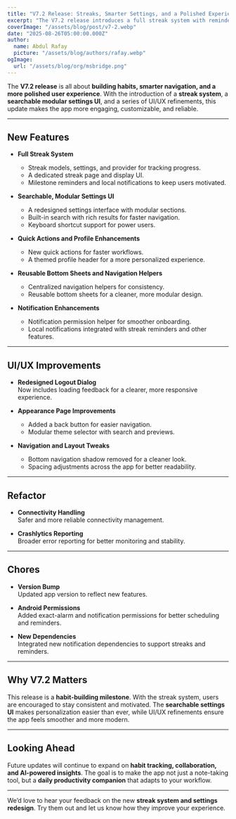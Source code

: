 ```yaml
---
title: "V7.2 Release: Streaks, Smarter Settings, and a Polished Experience"
excerpt: "The V7.2 release introduces a full streak system with reminders, a redesigned modular settings UI with search, new quick actions, and refined UI/UX improvements. This update focuses on habit-building, personalization, and smoother navigation."
coverImage: "/assets/blog/post/v7-2.webp"
date: "2025-08-26T05:00:00.000Z"
author:
  name: Abdul Rafay
  picture: "/assets/blog/authors/rafay.webp"
ogImage:
  url: "/assets/blog/org/msbridge.png"
---
```


The **V7.2 release** is all about **building habits, smarter navigation, and a more polished user experience**. With the introduction of a **streak system**, a **searchable modular settings UI**, and a series of UI/UX refinements, this update makes the app more engaging, customizable, and reliable.  

---

## New Features  

- **Full Streak System**  
  - Streak models, settings, and provider for tracking progress.  
  - A dedicated streak page and display UI.  
  - Milestone reminders and local notifications to keep users motivated.  

- **Searchable, Modular Settings UI**  
  - A redesigned settings interface with modular sections.  
  - Built-in search with rich results for faster navigation.  
  - Keyboard shortcut support for power users.  

- **Quick Actions and Profile Enhancements**  
  - New quick actions for faster workflows.  
  - A themed profile header for a more personalized experience.  

- **Reusable Bottom Sheets and Navigation Helpers**  
  - Centralized navigation helpers for consistency.  
  - Reusable bottom sheets for a cleaner, more modular design.  

- **Notification Enhancements**  
  - Notification permission helper for smoother onboarding.  
  - Local notifications integrated with streak reminders and other features.  

---

## UI/UX Improvements  

- **Redesigned Logout Dialog**  
  Now includes loading feedback for a clearer, more responsive experience.  

- **Appearance Page Improvements**  
  - Added a back button for easier navigation.  
  - Modular theme selector with search and previews.  

- **Navigation and Layout Tweaks**  
  - Bottom navigation shadow removed for a cleaner look.  
  - Spacing adjustments across the app for better readability.  

---

## Refactor  

- **Connectivity Handling**  
  Safer and more reliable connectivity management.  

- **Crashlytics Reporting**  
  Broader error reporting for better monitoring and stability.  

---

## Chores  

- **Version Bump**  
  Updated app version to reflect new features.  

- **Android Permissions**  
  Added exact-alarm and notification permissions for better scheduling and reminders.  

- **New Dependencies**  
  Integrated new notification dependencies to support streaks and reminders.  

---

## Why V7.2 Matters  

This release is a **habit-building milestone**. With the streak system, users are encouraged to stay consistent and motivated. The **searchable settings UI** makes personalization easier than ever, while UI/UX refinements ensure the app feels smoother and more modern.  

---

## Looking Ahead  

Future updates will continue to expand on **habit tracking, collaboration, and AI-powered insights**. The goal is to make the app not just a note-taking tool, but a **daily productivity companion** that adapts to your workflow.  

---

We’d love to hear your feedback on the new **streak system and settings redesign**. Try them out and let us know how they improve your experience.